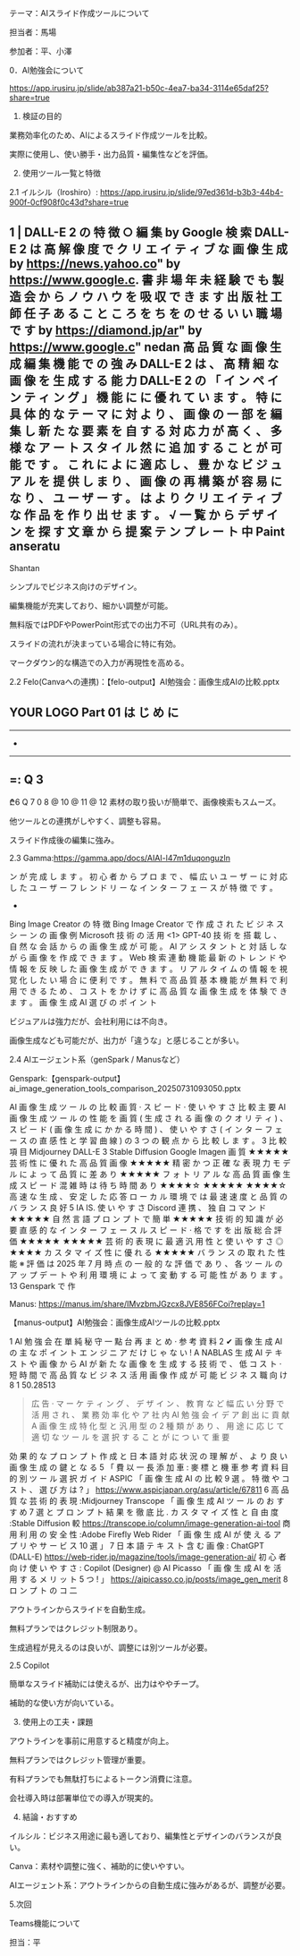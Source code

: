 テーマ：AIスライド作成ツールについて 

担当者：馬場 

参加者：平、小澤 

 

0．AI勉強会について 

https://app.irusiru.jp/slide/ab387a21-b50c-4ea7-ba34-3114e65daf25?share=true 

 

 

1. 検証の目的 

業務効率化のため、AIによるスライド作成ツールを比較。 

実際に使用し、使い勝手・出力品質・編集性などを評価。 
 

2. 使用ツール一覧と特徴 

2.1 イルシル（Iroshiro）: https://app.irusiru.jp/slide/97ed361d-b3b3-44b4-900f-0cf908f0c43d?share=true 

1 
| DALL-E 2 の 特 徴 
○ 編 集 
by Google 検 索 
DALL-E 2 は 高 解 像 度 で ク リ エ イ テ ィ ブ な 画 像 生 成 
by https://news.yahoo.co" 
by https://www.google.c. 
書 非 場 年 未 経 験 で も 
製 造 会 か ら ノ ウ ハ ウ を 
吸 収 で き ま す 
出 版 社 工 師 任 子 
あ る こ と こ ろ を ち を の せ る い い 職 場 で す 
by https://diamond.jp/ar" 
by https://www.google.c" 
nedan 
高 品 質 な 画 像 生 成 
編 集 機 能 で の 強 み 
DALL-E 2 は 、 高 精 細 な 画 像 を 生 成 す る 能 力 
DALL-E 2 の 「 イ ン ペ イ ン テ ィ ン グ 」 機 能 に 
に 優 れ て い ま す 。 特 に 具 体 的 な テ ー マ に 対 
よ り 、 画 像 の 一 部 を 編 集 し 新 た な 要 素 を 自 
す る 対 応 力 が 高 く 、 多 様 な ア ー ト ス タ イ ル 
然 に 追 加 す る こ と が 可 能 で す 。 こ れ に よ 
に 適 応 し 、 豊 か な ビ ジ ュ ア ル を 提 供 し ま 
り 、 画 像 の 再 構 築 が 容 易 に な り 、 ユ ー ザ ー 
す 。 
は よ り ク リ エ イ テ ィ ブ な 作 品 を 作 り 出 せ ま 
す 。 
√ 一 覧 か ら デ ザ イ ン を 探 す 
文 章 か ら 提 案 
テ ン プ レ ー ト 
中 
Paint 
anseratu 
- 
Shantan 
 

シンプルでビジネス向けのデザイン。 

編集機能が充実しており、細かい調整が可能。 

無料版ではPDFやPowerPoint形式での出力不可（URL共有のみ）。 

スライドの流れが決まっている場合に特に有効。 

マークダウン的な構造での入力が再現性を高める。 

 

2.2 Felo(Canvaへの連携)：【felo-output】AI勉強会：画像生成AIの比較.pptx 

YOUR LOGO 
Part 
01 
は じ め に 
---- 
-------- 
- 
--- 
=: 
Q 3 
- 
₾6 
Q 7 
0 8 
@ 10 
@ 11 
@ 12 
素材の取り扱いが簡単で、画像検索もスムーズ。 

他ツールとの連携がしやすく、調整も容易。 

スライド作成後の編集に強み。 

 

2.3 Gamma:https://gamma.app/docs/AIAI-l47m1duqonguzln 

ン が 完 成 し ま す 。 
初 心 者 か ら プ ロ ま で 、 幅 広 い ユ ー ザ ー に 対 応 し た ユ ー 
ザ ー フ レ ン ド リ ー な イ ン タ ー フ ェ ー ス が 特 徴 で す 。 
> 
+ 
Bing Image Creator の 特 徴 
Bing Image Creator で 作 成 さ れ た ビ ジ ネ ス シ ー ン の 画 像 例 
Microsoft 技 術 の 活 用 
<1> 
GPT-40 技 術 を 搭 載 し 、 自 然 な 会 話 か ら の 画 像 生 成 が 可 能 。 Al 
ア シ ス タ ン ト と 対 話 し な が ら 画 像 を 作 成 で き ま す 。 
Web 検 索 連 動 機 能 
最 新 の ト レ ン ド や 情 報 を 反 映 し た 画 像 生 成 が で き ま す 。 リ ア 
ル タ イ ム の 情 報 を 視 覚 化 し た い 場 合 に 便 利 で す 。 
無 料 で 高 品 質 
基 本 機 能 が 無 料 で 利 用 で き る た め 、 コ ス ト を か け ず に 高 品 質 
な 画 像 生 成 を 体 験 で き ま す 。 
画 像 生 成 AI 選 び の ポ イ ン ト 
 

ビジュアルは強力だが、会社利用には不向き。 

画像生成なども可能だが、出力が「違うな」と感じることが多い。 

 

2.4 AIエージェント系（genSpark / Manusなど） 

Genspark:【genspark-output】ai_image_generation_tools_comparison_20250731093050.pptx 

AI 画 像 生 成 ツ ー ル の 比 較 
画 質 · ス ピ ー ド · 使 い や す さ 比 較 
主 要 AI 画 像 生 成 ツ ー ル の 性 能 を 画 質 ( 生 成 さ れ る 画 像 の ク オ リ テ ィ ) 、 ス ピ ー ド ( 画 像 生 成 に か か る 時 間 ) 、 使 い や す さ ( イ ン タ ー 
フ ェ ー ス の 直 感 性 と 学 習 曲 線 ) の 3 つ の 観 点 か ら 比 較 し ま す 。 
3 
比 較 項 目 
Midjourney 
DALL-E 3 
Stable Diffusion 
Google Imagen 
画 質 
★★★★★ 
芸 術 性 に 優 れ た 高 品 質 画 像 
★★★★★ 
精 密 か つ 正 確 な 表 現 力 
モ デ ル に よ っ て 品 質 に 差 あ り 
★★★★★ 
フ ォ ト リ ア ル な 高 品 質 画 像 
生 成 ス ピ ー ド 
混 雑 時 は 待 ち 時 間 あ り 
★★★★☆ 
★★★★★ 
★★★★☆ 
高 速 な 生 成 、 安 定 し た 応 答 
ロ ー カ ル 環 境 で は 最 速 
速 度 と 品 質 の バ ラ ン ス 良 好 
5 
IA 
IS. 
使 い や す さ 
Discord 連 携 、 独 自 コ マ ン ド 
★★★★★ 
自 然 言 語 プ ロ ン プ ト で 簡 単 
★★★★★ 
技 術 的 知 識 が 必 要 
直 感 的 な イ ン タ ー フ ェ ー ス 
ル ス ピ ー ド · 格 で す を 出 版 
総 合 評 価 
★★★★★ 
★★★★★ 
芸 術 的 表 現 に 最 適 
汎 用 性 と 使 い や す さ ◎ 
★★★★ 
カ ス タ マ イ ズ 性 に 優 れ る 
★★★★★ 
バ ラ ン ス の 取 れ た 性 能 
※ 評 価 は 2025 年 7 月 時 点 の 一 般 的 な 評 価 で あ り 、 各 ツ ー ル の ア ッ プ デ ー ト や 利 用 環 境 に よ っ て 変 動 す る 可 能 性 が あ り ま す 。 
13 Genspark で 作 
 

Manus: https://manus.im/share/IMvzbmJGzcx8JVE856FCoi?replay=1 

【manus-output】AI勉強会：画像生成AIツールの比較.pptx 

1 
AI 勉 強 会 
在 單 純 秘 守 一 點 台 再 
ま と め · 参 考 資 料 
2 
✔ 画 像 生 成 AI の 主 な ポ イ ン ト 
エ ン ジ ニ ア だ け じ ゃ な い ! 
A NABLAS 
生 成 AI 
テ キ ス ト や 画 像 か ら AI が 新 た な 画 像 を 生 成 す る 技 術 で 、 低 コ ス ト · 短 時 間 で 高 品 質 な 
ビ ジ ネ ス 活 用 
画 像 作 成 が 可 能 
ビ ジ ネ ス 職 向 け 
8 1 50.28513 
> 広 告 · マ ー ケ テ ィ ン グ 、 デ ザ イ ン 、 教 育 な ど 幅 広 い 分 野 で 活 用 さ れ 、 業 務 効 率 化 や ア 
社 内 AI 勉 強 会 
イ デ ア 創 出 に 貢 献 
A 
> 画 像 生 成 特 化 型 と 汎 用 型 の 2 種 類 が あ り 、 用 途 に 応 じ て 適 切 な ツ ー ル を 選 択 す る こ と が 
に つ い て 
重 要 
> 
効 果 的 な プ ロ ン プ ト 作 成 と 日 本 語 対 応 状 況 の 理 解 が 、 よ り 良 い 画 像 生 成 の 鍵 と な る 
5 
「 費 以 一 長 添 加 車 : 麥 標 と 機 車 
参 考 資 料 
目 的 別 ツ ー ル 選 択 ガ イ ド 
ASPIC 「 画 像 生 成 AI の 比 較 9 選 。 特 徴 や コ ス ト 、 選 び 方 は ? 」 
https://www.aspicjapan.org/asu/article/67811 
6 
高 品 質 な 芸 術 的 表 現 :Midjourney 
Transcope 「 画 像 生 成 AI ツ ー ル の お す す め 7 選 と プ ロ ン プ ト 結 果 を 徹 底 比 
. 
カ ス タ マ イ ズ 性 と 自 由 度 :Stable Diffusion 
較 
https://transcope.io/column/image-generation-ai-tool 
商 用 利 用 の 安 全 性 :Adobe Firefly 
Web Rider 「 画 像 生 成 AI が 使 え る ア プ リ や サ ー ビ ス 10 選 」 
7 
日 本 語 テ キ ス ト 含 む 画 像 
: ChatGPT (DALL-E) 
https://web-rider.jp/magazine/tools/image-generation-ai/ 
初 心 者 向 け 使 い や す さ 
: Copilot (Designer) 
@ AI Picasso 「 画 像 生 成 AI を 活 用 す る メ リ ッ ト 5 つ ! 」 
https://aipicasso.co.jp/posts/image_gen_merit 
8 
ロ ン プ ト の コ 
二 
 

 

アウトラインからスライドを自動生成。 

無料プランではクレジット制限あり。 

生成過程が見えるのは良いが、調整には別ツールが必要。 

 

2.5 Copilot 

簡単なスライド補助には使えるが、出力はややチープ。 

補助的な使い方が向いている。 

 
 

3. 使用上の工夫・課題 

アウトラインを事前に用意すると精度が向上。 

無料プランではクレジット管理が重要。 

有料プランでも無駄打ちによるトークン消費に注意。 

会社導入時は部署単位での導入が現実的。 

 
 

4. 結論・おすすめ 

イルシル：ビジネス用途に最も適しており、編集性とデザインのバランスが良い。 

Canva：素材や調整に強く、補助的に使いやすい。 

AIエージェント系：アウトラインからの自動生成に強みがあるが、調整が必要。 

 

 

5.次回 

Teams機能について 

担当：平 